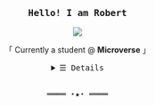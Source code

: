 <h3 align="center"><samp>Hello! I am <b>Robert</a></b></samp></h3>
<p align="center"><img align="center" src="https://i.imgur.com/aaRADiP.png"></img><br>

  <samp>
    <p align="center"> 「 Currently a student @  <b>Microverse</b> 」<br>
  </samp>
</p>
<details align="center">
   <summary> <samp>&#9776; Details</samp></summary>
   <p align="center">
     <br>
      <a href="https://github.com/ReshyResh?tab=repositories" target="_blank"><img alt="Code" src="https://img.shields.io/badge/-code-000000?style=flat-square&logo=Plex&logoColor=white"></a>
      <a href="https://github.com/ReshyResh?tab=repositories&language=python" target="_blank"><img alt="Python" src="https://img.shields.io/badge/-Python-3572A5?style=flat-square&logo=Python&logoColor=white"></a>
     <a href="https://github.com/ReshyResh?tab=repositories&language=javascript" target="_blank"><img alt="React" src="https://img.shields.io/badge/-React-61dafb?style=flat-square&logo=React&logoColor=black"></a>
     <a href="https://github.com/ReshyResh?tab=repositories&language=ruby" target="_blank"><img alt="Ruby" src="https://img.shields.io/badge/-Ruby-red?style=flat-square&logo=Ruby&logoColor=white"></a>
      <a href="https://github.com/ReshyResh?tab=repositories&language=javascript" target="_blank"><img alt="Javascript" src="https://img.shields.io/badge/-Javascript-f1e05a?style=flat-square&logo=Javascript&logoColor=black"></a>
      <a href="https://github.com/ReshyResh?tab=repositories&language=html" target="_blank"><img alt="HTML" src="https://img.shields.io/badge/-HTML-E34F26?style=flat-square&logo=HTML5&logoColor=white"></a>
     <a href="https://github.com/ReshyResh?tab=repositories&language=css" target="_blank"><img alt="CSS3" src="https://img.shields.io/badge/-CSS3-green?style=flat-square&logo=css3&logoColor=white"></a>
  <br>
  <img src="https://github-readme-stats.vercel.app/api?username=ReshyResh&show_icons=true&hide_border=true&theme=radical"></img><br>
  <img src="http://github-readme-streak-stats.herokuapp.com?user=ReshyResh&theme=react&hide_border=true)](https://git.io/streak-stats"></img><br><br>
  <img src="https://github-readme-stats.vercel.app/api/top-langs/?username=ReshyResh&layout=compact"></img><br><br><br>
    Check out my <a rel="nofollow noopener noreferrer" target="_blank" href="https://reshyresh.github.io/Portfolio/">Portfolio</a> (Still a WIP)<br><br>
    <img align="center" src="https://i.imgur.com/aaRADiP.png"></img><br><br>
     <a href="https://github.com/ReshyResh" target="_blank"><img alt="ReshyResh" src="https://badges.pufler.dev/visits/ReshyResh/ReshyResh"/></a>
     <a href="https://github.com/ReshyResh/ReshyResh" target="_blank"><img alt="GitHub hits" src="https://img.shields.io/github/last-commit/ReshyResh/ReshyResh?label=profile%20updated&style=flat-square"></a>
  </samp>
  </p>
</details>
<br>
<samp>
  <p align="center">
    ════ ⋆★⋆ ════<br>
  </p>
</samp>
